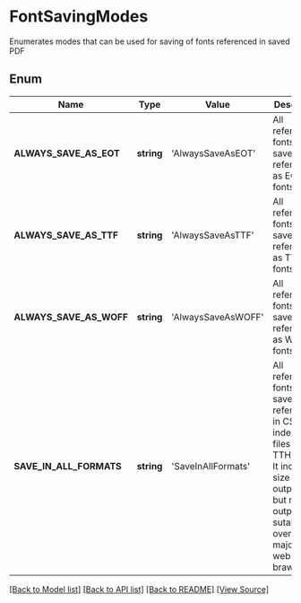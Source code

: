 ﻿# FontSavingModes
Enumerates modes that can be used for saving of fonts
referenced in saved PDF 
            

## Enum
Name | Type | Value | Description
------------ | ------------- | ------------- | -------------
**ALWAYS_SAVE_AS_EOT** | **string** | 'AlwaysSaveAsEOT' | All referenced fonts will be saved and referenced as EOT-fonts
**ALWAYS_SAVE_AS_TTF** | **string** | 'AlwaysSaveAsTTF' | All referenced fonts will be saved and referenced as TTF-fonts
**ALWAYS_SAVE_AS_WOFF** | **string** | 'AlwaysSaveAsWOFF' | All referenced fonts will be saved and referenced as WOFF-fonts
**SAVE_IN_ALL_FORMATS** | **string** | 'SaveInAllFormats' | All referenced fonts will be saved (and referenced in CSS) as 3 independent files : EOT, TTH,WOFF. It increases size of output data but makes output sutable for overhelming majority of web brawsers

[[Back to Model list]](../README.md#documentation-for-models) [[Back to API list]](../README.md#documentation-for-api-endpoints) [[Back to README]](../README.md) [[View Source]](../src/Aspose/PDF/Model/FontSavingModes.php)

